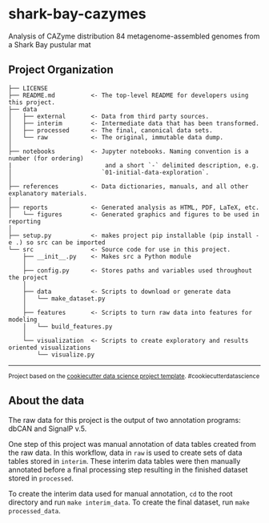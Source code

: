 shark-bay-cazymes
==============================

Analysis of CAZyme distribution 84 metagenome-assembled genomes from a Shark Bay pustular mat

Project Organization
------------

    ├── LICENSE
    ├── README.md          <- The top-level README for developers using this project.
    ├── data
    │   ├── external       <- Data from third party sources.
    │   ├── interim        <- Intermediate data that has been transformed.
    │   ├── processed      <- The final, canonical data sets.
    │   └── raw            <- The original, immutable data dump.
    │
    ├── notebooks          <- Jupyter notebooks. Naming convention is a number (for ordering)
    |                          and a short `-` delimited description, e.g.
    │                         `01-initial-data-exploration`.
    │
    ├── references         <- Data dictionaries, manuals, and all other explanatory materials.
    │
    ├── reports            <- Generated analysis as HTML, PDF, LaTeX, etc.
    │   └── figures        <- Generated graphics and figures to be used in reporting
    │
    ├── setup.py           <- makes project pip installable (pip install -e .) so src can be imported
    └── src                <- Source code for use in this project.
        ├── __init__.py    <- Makes src a Python module
        │
        ├── config.py      <- Stores paths and variables used throughout the project
        │
        ├── data           <- Scripts to download or generate data
        │   └── make_dataset.py
        │
        ├── features       <- Scripts to turn raw data into features for modeling
        │   └── build_features.py
        │
        └── visualization  <- Scripts to create exploratory and results oriented visualizations
            └── visualize.py
--------

<p><small>Project based on the <a target="_blank" href="https://drivendata.github.io/cookiecutter-data-science/">cookiecutter data science project template</a>. #cookiecutterdatascience</small></p>

## About the data
The raw data for this project is the output of two annotation programs: dbCAN and SignalP v.5. 

One step of this project was manual annotation of data tables created from the raw data. In this workflow, data in `raw` is used to create sets of data tables stored in `interim`. These interim data tables were then manually annotated before a final processing step resulting in the finished dataset stored in `processed`. 

To create the interim data used for manual annotation, `cd` to the root directory and run `make interim_data`. To create the final dataset, run `make processed_data`. 
